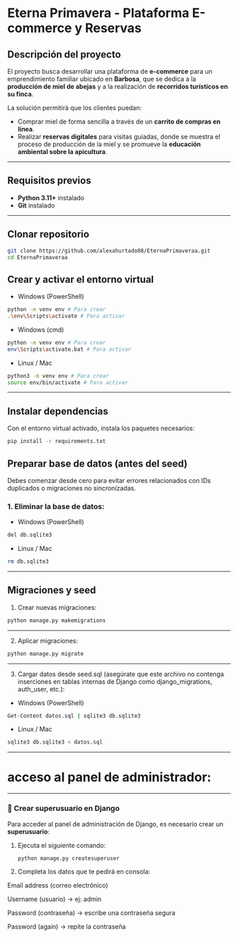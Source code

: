 #  Eterna Primavera - Plataforma E-commerce y Reservas

##  Descripción del proyecto
El proyecto busca desarrollar una plataforma de **e-commerce** para un emprendimiento familiar ubicado en **Barbosa**, que se dedica a la **producción de miel de abejas** y a la realización de **recorridos turísticos en su finca**.  

La solución permitirá que los clientes puedan:
- Comprar miel de forma sencilla a través de un **carrito de compras en línea**.
- Realizar **reservas digitales** para visitas guiadas, donde se muestra el proceso de producción de la miel y se promueve la **educación ambiental sobre la apicultura**.

---

##  Requisitos previos
- **Python 3.11+** instalado
- **Git** instalado

---

##  Clonar repositorio
```bash
git clone https://github.com/alexahurtado08/EternaPrimaveraa.git
cd EternaPrimaveraa
```
## Crear y activar el entorno virtual
 - Windows (PowerShell)
```bash
python -m venv env # Para crear
.\env\Scripts\activate # Para activar
```

 - Windows (cmd)
```bash
python -m venv env # Para crear
env\Scripts\activate.bat # Para activar
```

 - Linux / Mac
```bash
python3 -m venv env # Para crear
source env/bin/activate # Para activar
```
---

## Instalar dependencias

Con el entorno virtual activado, instala los paquetes necesarios:
```bash
pip install -r requirements.txt

```
## Preparar base de datos (antes del seed)

Debes comenzar desde cero para evitar errores relacionados con IDs duplicados o migraciones no sincronizadas.
### 1. Eliminar la base de datos:
- Windows (PowerShell)
```bash
del db.sqlite3

```

 - Linux / Mac
```bash
rm db.sqlite3

```
---

## Migraciones y seed

1. Crear nuevas migraciones:
```bash
python manage.py makemigrations

```
---

2. Aplicar migraciones:
```bash
python manage.py migrate

```
---

3. Cargar datos desde seed.sql (asegúrate que este archivo no contenga inserciones en tablas internas de Django como django_migrations, auth_user, etc.):
   
- Windows (PowerShell)
```bash
Get-Content datos.sql | sqlite3 db.sqlite3

```

 - Linux / Mac
```bash
sqlite3 db.sqlite3 < datos.sql

```
---
# acceso al panel de administrador:
   ---

### 👤 Crear superusuario en Django
Para acceder al panel de administración de Django, es necesario crear un **superusuario**:

1. Ejecuta el siguiente comando:
   ```bash
   python manage.py createsuperuser
   ```

2. Completa los datos que te pedirá en consola:
   
Email address (correo electrónico) 

Username (usuario) → ej: admin

Password (contraseña) → escribe una contraseña segura

Password (again) → repite la contraseña
  

